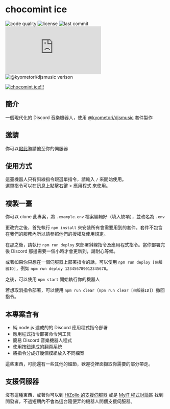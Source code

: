 # chocomint ice
![code quality](https://img.shields.io/codefactor/grade/github/kyometori/chocomint/main)
![license](https://img.shields.io/github/license/kyometori/chocomint)
![last commit](https://img.shields.io/github/last-commit/kyometori/chocomint)
![discord.js version](https://img.shields.io/github/package-json/dependency-version/kyometori/chocomint/discord.js)
![@kyometori/djsmusic verison](https://img.shields.io/github/package-json/dependency-version/kyometori/chocomint/@kyometori/djsmusic)

[![chocomint ice!!!](https://cdn.discordapp.com/avatars/887896057621671997/68731e21cf8fef2b44a6d59233c9825a.png)](https://discord.com/oauth2/authorize?client_id=887896057621671997&permissions=517580573952&scope=bot%20applications.commands)

## 簡介
一個現代化的 Discord 音樂機器人，使用 [@kyometori/djsmusic](https://www.npmjs.com/package/@kyometori/djsmusic) 套件製作

## 邀請
你可以[點此](https://discord.com/oauth2/authorize?client_id=887896057621671997&permissions=517580573952&scope=bot%20applications.commands)邀請他至你的伺服器

## 使用方式
這臺機器人只有斜線指令跟選單指令，請輸入 `/` 來開始使用。   
選單指令可以在訊息上點擊右鍵 > 應用程式 來使用。

## 複製一臺
你可以 clone 此專案，將 `.example.env` 檔案編輯好（填入缺項），並改名為 `.env`

更改完之後，首先執行 `npm install` 來安裝所有會需要用到的套件。套件不包含在我們的服務內所以請參照他們的授權及使用規定。

在那之後，請執行 `npm run deploy` 來部署斜線指令及應用程式指令。當你部署完後 Discord 那邊需要一個小時才會更新到，請耐心等候。

或著如果你只想在一個伺服器上部署指令的話，可以使用 `npm run deploy [伺服器ID]`，例如 `npm run deploy 123456789012345678`。

之後，可以使用 `npm start` 開始執行你的機器人

若想取消指令部署，可以使用 `npm run clear`（`npm run clear [伺服器ID]`）撤回指令。

## 本專案含有
* 純 node.js 達成的的 Discord 應用程式指令部署
* 應用程式指令部署命令列工具
* 簡易 Discord 音樂機器人程式
* 使用按鈕達成的翻頁系統
* 將指令分成好幾個模組放入不同檔案

這些東西，可能還有一些其他的細節，歡迎從裡面擷取你需要的部分帶走。

## 支援伺服器
沒有這種東西，或著你可以到 [HiZollo 的支援伺服器](https://discord.gg/xUXTrYG2MZ) 或是 [MyIT 程式討論區](https://discord.gg/CNzNZSbkMa) 找到開發者，不過短期內不會為這台隨便弄的機器人開個支援伺服器。
